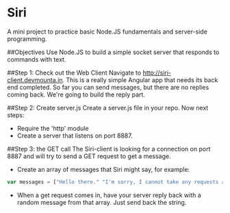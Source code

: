 Siri
======

A mini project to practice basic Node.JS fundamentals and server-side programming.

##Objectives
Use Node.JS to build a simple socket server that responds to commands with text.

##Step 1: Check out the Web Client
Navigate to http://siri-client.devmounta.in. This is a really simple Angular app that needs its back end completed. So far you can send messages, but there are no replies coming back. We're going to build the reply part.

##Step 2: Create server.js
Create a server.js file in your repo. Now next steps:
* Require the 'http' module
* Create a server that listens on port 8887.

##Step 3: the GET call
The Siri-client is looking for a connection on port 8887 and will try to send a GET request to get a message.
* Create an array of messages that Siri might say, for example:

```javascript
var messages = ["Hello there." "I'm sorry, I cannot take any requests at this time." "I can tell you how to do that."];
```
* When a get request comes in, have your server reply back with a random message from that array. Just send back the string.
